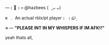 —﹙🐾﹚⑅   @hazbees   (⠀˳ᴗ ᴗ) 

ɞ⠀.⠀An actual rblx/pt player﹗ ﹗໒꒱۪ 


𖦹  — **"PLEASE INT IN MY WHISPERS IF IM AFK!!"** 

yeah thats all, 
